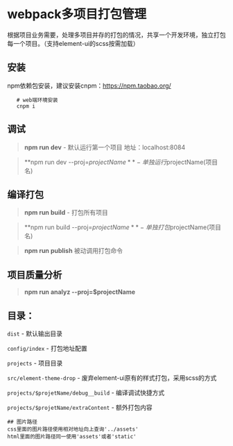 # webpack多项目打包管理 #

根据项目业务需要，处理多项目并存的打包的情况，共享一个开发环境，独立打包每一个项目。（支持element-ui的scss按需加载）

## 安装
npm依赖包安装，建议安装cnpm：https://npm.taobao.org/

```
   # web端环境安装
   cnpm i
```

## 调试

> **npm run dev** - 默认运行第一个项目 地址：localhost:8084

>  **npm run dev --proj=$projectName** - 单独运行$projectName(项目名)

## 编译打包

>  **npm run build** - 打包所有项目

>  **npm run build --proj=$projectName** - 单独打包$projectName(项目名)

> **npm run publish** 被动调用打包命令


## 项目质量分析
> **npm run analyz --proj=$projectName**

## 目录：

`dist` - 默认输出目录

`config/index` - 打包地址配置

`projects` - 项目目录

`src/element-theme-drop` - 废弃element-ui原有的样式打包，采用scss的方式

`projects/$projetName/debug__build` - 编译调试快捷方式

`projects/$projetName/extraContent` - 额外打包内容

```
## 图片路径
css里面的图片路径使用相对地址向上查询'../assets'
html里面的图片路径同一使用'assets'或者'static'

```
